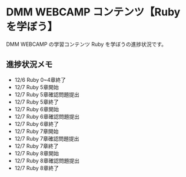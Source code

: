 # DMM WEBCAMP コンテンツ【Ruby を学ぼう】

DMM WEBCAMP の学習コンテンツ Ruby を学ぼうの進捗状況です。

## 進捗状況メモ

- 12/6 Ruby 0~4章終了
- 12/7 Ruby 5章開始
- 12/7 Ruby 5章確認問題提出
- 12/7 Ruby 5章終了
- 12/7 Ruby 6章開始
- 12/7 Ruby 6章確認問題提出
- 12/7 Ruby 6章終了
- 12/7 Ruby 7章開始
- 12/7 Ruby 7章確認問題提出
- 12/7 Ruby 7章終了
- 12/7 Ruby 8章開始
- 12/7 Ruby 8章確認問題提出
- 12/7 Ruby 8章終了